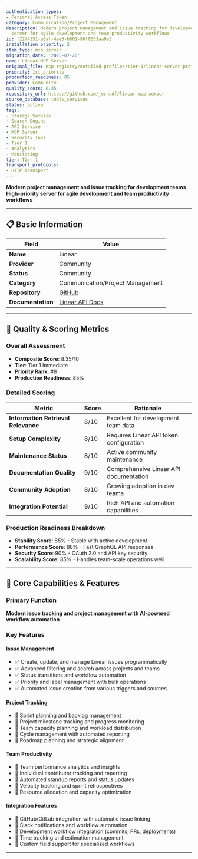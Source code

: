 ```yaml
---
authentication_types:
- Personal Access Token
category: Communication/Project Management
description: Modern project management and issue tracking for development teams High-priority
  server for agile development and team productivity workflows
id: f22f4351-a6af-4ee5-b801-86f0651aa9e3
installation_priority: 2
item_type: mcp_server
migration_date: '2025-07-26'
name: Linear MCP Server
original_file: mcp-registry/detailed-profiles/tier-1/linear-server-profile.md
priority: 1st_priority
production_readiness: 85
provider: Community
quality_score: 8.35
repository_url: https://github.com/jerhadf/linear-mcp-server
source_database: tools_services
status: active
tags:
- Storage Service
- Search Engine
- API Service
- MCP Server
- Security Tool
- Tier 1
- Analytics
- Monitoring
tier: Tier 1
transport_protocols:
- HTTP Transport
---
```


**Modern project management and issue tracking for development teams**  
**High-priority server for agile development and team productivity workflows**

---

## 📋 Basic Information

| Field | Value |
|-------|-------|
| **Name** | Linear |
| **Provider** | Community |
| **Status** | Community |
| **Category** | Communication/Project Management |
| **Repository** | [GitHub](https://github.com/jerhadf/linear-mcp-server) |
| **Documentation** | [Linear API Docs](https://developers.linear.app/) |

---

## 🎯 Quality & Scoring Metrics

### Overall Assessment
- **Composite Score**: 8.35/10
- **Tier**: Tier 1 Immediate
- **Priority Rank**: #8
- **Production Readiness**: 85%

### Detailed Scoring
| Metric | Score | Rationale |
|--------|-------|-----------|
| **Information Retrieval Relevance** | 8/10 | Excellent for development team data |
| **Setup Complexity** | 8/10 | Requires Linear API token configuration |
| **Maintenance Status** | 8/10 | Active community maintenance |
| **Documentation Quality** | 9/10 | Comprehensive Linear API documentation |
| **Community Adoption** | 8/10 | Growing adoption in dev teams |
| **Integration Potential** | 9/10 | Rich API and automation capabilities |

### Production Readiness Breakdown
- **Stability Score**: 85% - Stable with active development
- **Performance Score**: 88% - Fast GraphQL API responses
- **Security Score**: 90% - OAuth 2.0 and API key security
- **Scalability Score**: 85% - Handles team-scale operations well

---

## 🚀 Core Capabilities & Features

### Primary Function
**Modern issue tracking and project management with AI-powered workflow automation**

### Key Features

#### Issue Management
- ✅ Create, update, and manage Linear issues programmatically
- ✅ Advanced filtering and search across projects and teams
- ✅ Status transitions and workflow automation
- ✅ Priority and label management with bulk operations
- ✅ Automated issue creation from various triggers and sources

#### Project Tracking
- 🎯 Sprint planning and backlog management
- 🎯 Project milestone tracking and progress monitoring
- 🎯 Team capacity planning and workload distribution
- 🎯 Cycle management with automated reporting
- 🎯 Roadmap planning and strategic alignment

#### Team Productivity
- 👥 Team performance analytics and insights
- 👥 Individual contributor tracking and reporting
- 👥 Automated standup reports and status updates
- 👥 Velocity tracking and sprint retrospectives
- 👥 Resource allocation and capacity optimization

#### Integration Features
- 🔗 GitHub/GitLab integration with automatic issue linking
- 🔗 Slack notifications and workflow automation
- 🔗 Development workflow integration (commits, PRs, deployments)
- 🔗 Time tracking and estimation management
- 🔗 Custom field support for specialized workflows

---